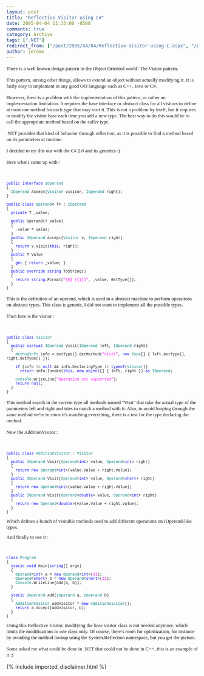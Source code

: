 ```yaml
---
layout: post
title: "Reflective Visitor using C#"
date: 2005-04-04 11:35:00 -0500
comments: true
category: Archive
tags: [".NET"]
redirect_from: ["/post/2005/04/04/Reflective-Visitor-using-C.aspx", "/post/2005/04/04/reflective-visitor-using-c.aspx"]
author: jerome
---
```

<!-- more -->
<p>
<font face="Tahoma" size="2">There is a well known design pattern in the Object Oriented world: The Visitor pattern.</font>
</p>
<p>
<font face="Tahoma" size="2">This pattern, among other things, allows to extend&nbsp;an object without actually modifying it. It is fairly easy to implement in any good OO language such as C++, Java or C#. </font>
</p>
<p>
<font face="Tahoma" size="2">However, there is a problem with the implementation of this pattern, or rather an implementation limitation. It requires&nbsp;the base interface or abstract class for all visitors to define at most one method for each type that may visit it. This is not a problem by itself, but it requires to modify the visitor base each time you add a new type. The best way to do this would be to call the appropriate method based on the caller type.</font>
</p>
<p>
<font face="Tahoma" size="2">.NET provides that kind of behavior through reflection, as it is possible to find a method based on its parameters at runtime.</font>
</p>
<p>
<font face="Tahoma" size="2">I decided to try this out with the C# 2.0 and its generics :)</font>
</p>
<p>
<font face="Tahoma" size="2">Here what I came up with :</font>
</p>
<font size="2">
<p>
&nbsp;
</p>
</font><font face="Courier New"><font size="1"><font color="#0000ff">public</font> <font color="#0000ff">interface</font> </font><font size="1" color="#008080">IOperand<br />
</font></font><font size="1"><font face="Courier New">{<br />
&nbsp; </font><font face="Courier New"><font color="#008080">IOperand</font> Accept(<font color="#008080">Visitor</font> visitor, <font color="#008080">IOperand</font></font></font><font size="1"><font face="Courier New"> right);<br />
</font><font face="Courier New">}<br />
<br />
</font></font><font face="Courier New"><font size="1"><font color="#0000ff">public</font> <font color="#0000ff">class</font> <font color="#008080">Operand</font><font color="#000000">&lt; T&gt;</font>&nbsp;: </font></font><font face="Courier New" size="1" color="#008080">IOperand<br />
</font><font face="Courier New"><font size="1">{<br />
&nbsp; <font color="#0000ff">private</font></font></font><font face="Courier New"><font size="1"> T _value;<br />
<br />
<font color="#0000ff">&nbsp; public</font></font></font><font face="Courier New" size="1"> Operand(T value)<br />
&nbsp; </font><font face="Courier New" size="1">{<br />
&nbsp;&nbsp;&nbsp; </font><font face="Courier New" size="1">_value = value;<br />
&nbsp; </font><font face="Courier New"><font size="1">}<br />
&nbsp; <font color="#0000ff">public</font> <font color="#008080">IOperand</font> Accept(<font color="#008080">Visitor</font> v, <font color="#008080">IOperand</font></font></font><font face="Courier New" size="1"> right)<br />
&nbsp; </font><font face="Courier New"><font size="1">{<br />
&nbsp;&nbsp;&nbsp; <font color="#0000ff">return</font> v.Visit(<font color="#0000ff">this</font></font></font><font face="Courier New" size="1">, right);<br />
&nbsp; }<br />
</font><font face="Courier New" size="1" color="#0000ff">&nbsp; public</font><font face="Courier New" size="1"> T Value<br />
</font><font face="Courier New"><font size="1">&nbsp; {<br />
<font color="#0000ff">&nbsp;&nbsp;&nbsp; get</font> { <font color="#0000ff">return</font></font></font><font face="Courier New" size="1"> _value; }<br />
&nbsp; </font><font face="Courier New" size="1">}<br />
&nbsp;&nbsp;<font color="#0000ff">public</font> <font color="#0000ff">override</font> <font color="#0000ff">string</font> ToString()<br />
&nbsp; {<br />
&nbsp;&nbsp;&nbsp; <font color="#0000ff">return</font> <font color="#0000ff">string</font>.Format(<font color="#ff00ff">&quot;{0} ({1})&quot;</font>, _value, GetType());<br />
&nbsp; }<br />
}</font> 
<p>
<font face="Tahoma" size="2">This is the definition of an operand, which is used in a abstract machine to perform operations on abstract types. This class is generic, I did not want to implement all the possible types.</font>
</p>
<p>
<font face="Tahoma" size="2">Then here is the visitor :</font>
</p>
<font size="2">
<p>
&nbsp;
</p>
</font><font face="Courier New"><font size="1"><font color="#0000ff">public</font> <font color="#0000ff">class</font> <font color="#008080">Visitor<br />
</font></font></font><font face="Courier New" size="1">{<br />
&nbsp; </font><font size="1"><font face="Courier New"><font color="#0000ff">public</font> <font color="#0000ff">virtual</font> <font color="#008080">IOperand</font> Visit(<font color="#008080">IOperand</font> left, <font color="#008080">IOperand</font></font><font face="Courier New"> right)<br />
&nbsp; </font></font><font face="Courier New" size="1">{<br />
&nbsp;&nbsp;&nbsp; </font><font size="1"><font face="Courier New"><font color="#008080">MethodInfo</font> info = GetType().GetMethod(<font color="#ff00ff">&quot;Visit&quot;</font>, <font color="#0000ff">new</font> <font color="#008080">Type</font></font><font face="Courier New">[] { left.GetType(), right.GetType() });<br />
&nbsp;&nbsp;&nbsp; <br />
&nbsp;&nbsp;&nbsp; </font></font><font size="1"><font face="Courier New"><font color="#0000ff">if</font> (info != <font color="#0000ff">null</font> &amp;&amp; info.DeclaringType != <font color="#0000ff">typeof</font>(<font color="#008080">Visitor</font></font><font face="Courier New">))<br />
&nbsp;&nbsp;&nbsp;&nbsp;&nbsp; </font></font><font size="1"><font face="Courier New"><font color="#0000ff">return</font> info.Invoke(<font color="#0000ff">this</font>, <font color="#0000ff">new</font> <font color="#0000ff">object</font>[] { left, right }) <font color="#0000ff">as</font> <font color="#008080">IOperand</font></font><font face="Courier New">;<br />
<br />
&nbsp;&nbsp;&nbsp;&nbsp;</font></font><font size="1"><font face="Courier New"><font color="#008080">Console</font>.WriteLine(<font color="#ff00ff">&quot;Operation not supported&quot;</font></font><font face="Courier New">);<br />
&nbsp;&nbsp;&nbsp; </font></font><font size="1"><font face="Courier New"><font color="#0000ff">return</font> <font color="#0000ff">null</font></font><font face="Courier New">;<br />
&nbsp;&nbsp;</font></font><font face="Courier New" size="1">}<br />
</font><font face="Courier New" size="1">}</font> 
<p>
<font face="Tahoma" size="2">This method search in the current type all methods named &quot;Visit&quot; that take the actual type of the parameters left and right and tries to match a method with it. Also, to avoid looping through the same method we&#39;re in since it&#39;s matching everything, there is a test for the type declaring the method.</font>
</p>
<p>
<font face="Tahoma" size="2">Now the AdditionVisitor :</font>
</p>
<font size="2">
<p>
&nbsp;
</p>
</font><font face="Courier New"><font size="1"><font color="#0000ff">public</font> <font color="#0000ff">class</font> <font color="#008080">AdditionVisitor</font> : <font color="#008080">Visitor<br />
</font></font></font><font face="Courier New" size="1">{<br />
</font><font size="1"><font face="Courier New"><font color="#0000ff">&nbsp; public</font> <font color="#008080">IOperand</font> Visit(<font color="#008080">Operand</font>&lt;<font color="#0000ff">int</font>&gt; value, <font color="#008080">Operand</font>&lt;<font color="#0000ff">int</font><font face="Courier New">&gt; right)<br />
</font><font face="Courier New" size="1">&nbsp; {<br />
</font><font size="1"><font face="Courier New"><font color="#0000ff">&nbsp;&nbsp;&nbsp; return</font> <font color="#0000ff">new</font> <font color="#008080">Operand</font>&lt;<font color="#0000ff">int</font></font><font face="Courier New">&gt;(value.Value + right.Value);<br />
</font><font face="Courier New" size="1">&nbsp; }<br />
</font><font size="1"><font face="Courier New"><font color="#0000ff">&nbsp; public</font> <font color="#008080">IOperand</font> Visit(<font color="#008080">Operand</font>&lt;<font color="#0000ff">int</font>&gt; value, <font color="#008080">Operand</font>&lt;<font color="#0000ff">short</font><font face="Courier New">&gt; right)<br />
</font><font face="Courier New" size="1">&nbsp; {<br />
</font><font size="1"><font face="Courier New"><font color="#0000ff">&nbsp;&nbsp;&nbsp; return</font> <font color="#0000ff">new</font> <font color="#008080">Operand</font>&lt;<font color="#0000ff">int</font></font><font face="Courier New">&gt;(value.Value + right.Value);<br />
</font><font face="Courier New" size="1">&nbsp; }<br />
</font><font size="1"><font face="Courier New"><font color="#0000ff">&nbsp; public</font> <font color="#008080">IOperand</font> Visit(<font color="#008080">Operand</font>&lt;<font color="#0000ff">double</font>&gt; value, <font color="#008080">Operand</font>&lt;<font color="#0000ff">int</font><font face="Courier New">&gt; right)<br />
</font><font face="Courier New" size="1">&nbsp; {<br />
</font><font size="1"><font face="Courier New"><font color="#0000ff">&nbsp;&nbsp;&nbsp; return</font> <font color="#0000ff">new</font> <font color="#008080">Operand</font>&lt;<font color="#0000ff">double</font></font><font face="Courier New">&gt;(value.Value + right.Value);<br />
</font><font face="Courier New" size="1">&nbsp;&nbsp;}<br />
</font><font face="Courier New" size="1">}</font> 
<p>
<font face="Courier New" size="1"><font face="Tahoma" size="2">Which defines a bunch of visitable methods used to add different&nbsp;operations on IOperand-like types.</font></font>
</p>
<p>
<font face="Tahoma" size="2">And finally to use it :</font>
</p>
<font size="2">
<p>
&nbsp;
</p>
</font><font size="1"><font face="Courier New"><font color="#0000ff">class</font> <font color="#008080">Program<br />
</font></font></font><font face="Courier New" size="1">{<br />
</font><font size="1"><font face="Courier New"><font color="#0000ff">&nbsp; static</font> <font color="#0000ff">void</font> Main(<font color="#0000ff">string</font>[] args)<br />
</font></font><font face="Courier New" size="1">&nbsp; {<br />
</font><font size="1"><font face="Courier New"><font color="#008080">&nbsp;&nbsp;&nbsp; Operand</font>&lt;<font color="#0000ff">int</font>&gt; a = <font color="#0000ff">new</font> <font color="#008080">Operand</font>&lt;<font color="#0000ff">int</font>&gt;(<font color="#ff00ff">21</font>);<br />
<font size="1"><font face="Courier New"><font color="#008080">&nbsp;&nbsp;&nbsp; Operand</font>&lt;<font color="#0000ff">short</font>&gt; b = <font color="#0000ff">new</font> <font color="#008080">Operand</font>&lt;<font color="#0000ff">short</font>&gt;(<font color="#ff00ff">21</font>);<br />
<font size="1"><font face="Courier New"><font color="#008080">&nbsp;&nbsp;&nbsp; Console</font>.WriteLine(Add(a, b));<br />
</font></font><font face="Courier New" size="1">&nbsp; }<br />
<br />
&nbsp; </font><font size="1"><font face="Courier New"><font color="#0000ff">static</font> <font color="#008080">IOperand</font> Add(<font color="#008080">IOperand</font> a, <font color="#008080">IOperand</font> b)<br />
&nbsp; </font></font><font face="Courier New" size="1">{<br />
&nbsp;&nbsp;&nbsp; </font><font size="1"><font face="Courier New"><font color="#008080">AdditionVisitor</font> addVisitor = <font color="#0000ff">new</font> <font color="#008080">AdditionVisitor</font>();<br />
&nbsp;&nbsp;&nbsp; </font></font><font size="1"><font face="Courier New"><font color="#0000ff">return</font> a.Accept(addVisitor, b);<br />
&nbsp; </font></font><font face="Courier New" size="1">}<br />
</font><font face="Courier New" size="1">}</font><font size="2"></font> 
<p>
<font face="Tahoma" size="2">Using this Reflective Visitor, modifying the base visitor class is not needed anymore, which limits the modifications to one class only. Of course, there&#39;s room for optimization, for instance by avoiding the method lookup using the System.Reflection namespace, but you get the picture.</font>
</p>
</font></font></font></font></font></font></font></font></font></font></font></font></font>
<p>
<font face="Tahoma" size="2">Some asked me what could be done in .NET that could not be done in C++, this is an example of it :)</font>
</p>

{% include imported_disclaimer.html %}
